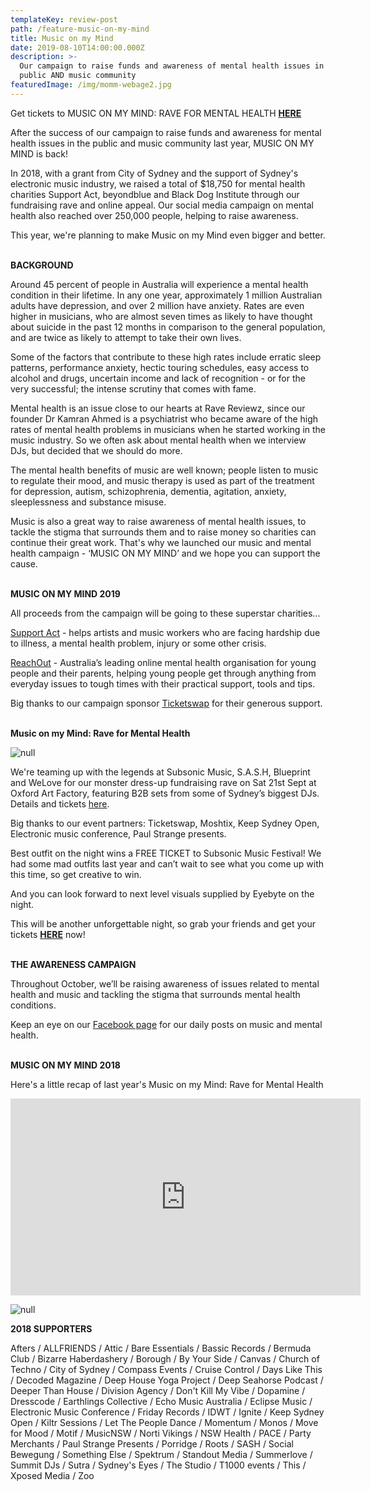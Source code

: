 ```yaml
---
templateKey: review-post
path: /feature-music-on-my-mind
title: Music on my Mind
date: 2019-08-10T14:00:00.000Z
description: >-
  Our campaign to raise funds and awareness of mental health issues in the
  public AND music community
featuredImage: /img/momm-webage2.jpg
---
```

Get tickets to MUSIC ON MY MIND: RAVE FOR MENTAL HEALTH [**HERE**](https://moshtix.com.au/v2/event/music-on-my-mind-rave-for-mental-health/115142)

After the success of our campaign to raise funds and awareness for mental health issues in the public and music community last year, MUSIC ON MY MIND is back! 

In 2018, with a grant from City of Sydney and the support of Sydney's electronic music industry, we raised a total of $18,750 for mental health charities Support Act, beyondblue and Black Dog Institute through our fundraising rave and online appeal. Our social media campaign on mental health also reached over 250,000 people, helping to raise awareness. 

This year, we're planning to make Music on my Mind even bigger and better. 
<br><br>

**BACKGROUND**

Around 45 percent of people in Australia will experience a mental health condition in their lifetime. In any one year, approximately 1 million Australian adults have depression, and over 2 million have anxiety. Rates are even higher in musicians, who are almost seven times as likely to have thought about suicide in the past 12 months in comparison to the general population, and are twice as likely to attempt to take their own lives.

Some of the factors that contribute to these high rates include erratic sleep patterns, performance anxiety, hectic touring schedules, easy access to alcohol and drugs, uncertain income and lack of recognition - or for the very successful; the intense scrutiny that comes with fame.

Mental health is an issue close to our hearts at Rave Reviewz, since our founder Dr Kamran Ahmed is a psychiatrist who became aware of the high rates of mental health problems in musicians when he started working in the music industry. So we often ask about mental health when we interview DJs, but decided that we should do more.

The mental health benefits of music are well known; people listen to music to regulate their mood, and music therapy is used as part of the treatment for depression, autism, schizophrenia, dementia, agitation, anxiety, sleeplessness and substance misuse.

Music is also a great way to raise awareness of mental health issues, to tackle the stigma that surrounds them and to raise money so charities can continue their great work. That's why we launched our music and mental health campaign - ‘MUSIC ON MY MIND’ and we hope you can support the cause.
<br><br>

**MUSIC ON MY MIND 2019**

All proceeds from the campaign will be going to these superstar charities...

[Support Act](https://supportact.org.au/) - helps artists and music workers who are facing hardship due to illness, a mental health problem, injury or some other crisis.

[ReachOut](https://www.facebook.com/ReachOutAUS/) - Australia’s leading online mental health organisation for young people and their parents, helping young people get through anything from everyday issues to tough times with their practical support, tools and tips.

Big thanks to our campaign sponsor [Ticketswap](ticketswap.com.au) for their generous support.
<br><br>

**Music on my Mind: Rave for Mental Health**

![null](/img/momm2019.jpg)

We're teaming up with the legends at Subsonic Music, S.A.S.H, Blueprint and WeLove for our monster dress-up fundraising rave on Sat 21st Sept at Oxford Art Factory, featuring B2B sets from some of Sydney’s biggest DJs. Details and tickets [here](https://www.facebook.com/events/446674325919617/).

Big thanks to our event partners:  Ticketswap, Moshtix, Keep Sydney Open, Electronic music conference, Paul Strange presents. 

Best outfit on the night wins a FREE TICKET to Subsonic Music Festival! We had some mad outfits last year and can’t wait to see what you come up with this time, so get creative to win. 

And you can look forward to next level visuals supplied by Eyebyte on the night.

This will be another unforgettable night, so grab your friends and get your tickets [**HERE**](https://moshtix.com.au/v2/event/music-on-my-mind-rave-for-mental-health/115142) now!
<br><br>

**THE AWARENESS CAMPAIGN**

Throughout October, we’ll be raising awareness of issues related to mental health and music and tackling the stigma that surrounds mental health conditions. 

Keep an eye on our [Facebook page](https://www.facebook.com/ravereviewz/) for our daily posts on music and mental health.
<br><br>

**MUSIC ON MY MIND 2018**

Here's a little recap of last year's Music on my Mind: Rave for Mental Health

<iframe src="https://www.facebook.com/plugins/video.php?href=https%3A%2F%2Fwww.facebook.com%2Fravereviewz%2Fvideos%2F359731594802468%2F&show_text=0&width=560" width="560" height="315" style="border:none;overflow:hidden" scrolling="no" frameborder="0" allowTransparency="true" allowFullScreen="true"></iframe>

![null](/img/event-image.png)

**2018 SUPPORTERS**

Afters / ALLFRIENDS / Attic / Bare Essentials / Bassic Records / Bermuda Club / Bizarre Haberdashery / Borough / By Your Side / Canvas / Church of Techno / City of Sydney / Compass Events / Cruise Control / Days Like This / Decoded Magazine / Deep House Yoga Project / Deep Seahorse Podcast / Deeper Than House / Division Agency / Don't Kill My Vibe / Dopamine / Dresscode / Earthlings Collective / Echo Music Australia / Eclipse Music /  Electronic Music Conference / Friday Records / IDWT / Ignite / Keep Sydney Open / Kiltr Sessions / Let The People Dance / Momentum / Monos / Move for Mood / Motif / MusicNSW / Norti Vikings / NSW Health / PACE / Party Merchants / Paul Strange Presents / Porridge / Roots / SASH / Social Bewegung / Something Else / Spektrum / Standout Media / Summerlove / Summit DJs / Sutra / Sydney's Eyes / The Studio / T1000 events / This / Xposed Media / Zoo 
<br><br>
